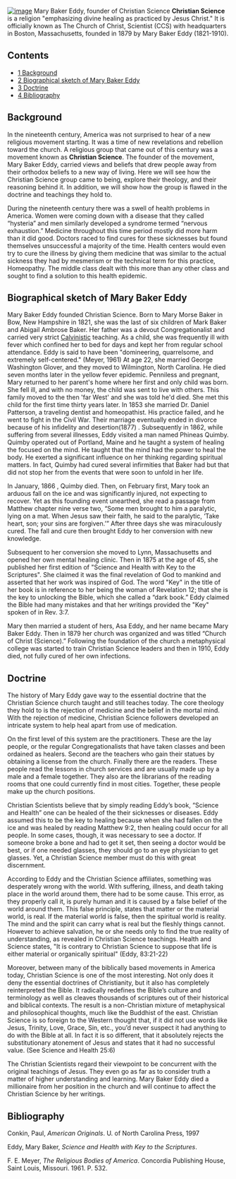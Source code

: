 [![image](images/f/f8/Mary_baker_eddy.png)](http://www.theopedia.com/File:Mary_baker_eddy.png)
Mary Baker Eddy, founder of Christian Science
**Christian Science** is a religion "emphasizing divine healing as
practiced by Jesus Christ." It is officially known as The Church of
Christ, Scientist (CCS) with headquarters in Boston, Massachusetts,
founded in 1879 by Mary Baker Eddy (1821-1910).

## Contents

-   [1 Background](#Background)
-   [2 Biographical sketch of Mary Baker Eddy](#Biographical_sketch_of_Mary_Baker_Eddy)
-   [3 Doctrine](#Doctrine)
-   [4 Bibliography](#Bibliography)

## Background

In the nineteenth century, America was not surprised to hear of a
new religious movement starting. It was a time of new revelations
and rebellion toward the church. A religious group that came out of
this century was a movement known as **Christian Science**. The
founder of the movement, Mary Baker Eddy, carried views and beliefs
that drew people away from their orthodox beliefs to a new way of
living. Here we will see how the Christian Science group came to
being, explore their theology, and their reasoning behind it. In
addition, we will show how the group is flawed in the doctrine and
teachings they hold to.

During the nineteenth century there was a swell of health problems
in America. Women were coming down with a disease that they called
“hysteria” and men similarly developed a syndrome termed “nervous
exhaustion.” Medicine throughout this time period mostly did more
harm than it did good. Doctors raced to find cures for these
sicknesses but found themselves unsuccessful a majority of the
time. Health centers would even try to cure the illness by giving
them medicine that was similar to the actual sickness they had by
mesmerism or the technical term for this practice, Homeopathy. The
middle class dealt with this more than any other class and sought
to find a solution to this health epidemic.

## Biographical sketch of Mary Baker Eddy

Mary Baker Eddy founded Christian Science. Born to Mary Morse Baker
in Bow, New Hampshire in 1821, she was the last of six children of
Mark Baker and Abigail Ambrose Baker. Her father was a devout
Congregationalist and carried very strict
[Calvinistic](Calvinism "Calvinism") teaching. As a child, she was
frequently ill with fever which confined her to bed for days and
kept her from regular school attendance. Eddy is said to have been
"domineering, quarrelsome, and extremely self-centered." (Meyer,
1961) At age 22, she married George Washington Glover, and they
moved to Wilmington, North Carolina. He died seven months later in
the yellow fever epidemic. Penniless and pregnant, Mary returned to
her parent's home where her first and only child was born. She fell
ill, and with no money, the child was sent to live with others.
This family moved to the then 'far West' and she was told he'd
died. She met this child for the first time thirty years later. In
1853 she married Dr. Daniel Patterson, a traveling dentist and
homeopathist. His practice failed, and he went to fight in the
Civil War. Their marriage eventually ended in divorce because of
his infidelity and desertion(1877) . Subsequently in 1862, while
suffering from several illnesses, Eddy visited a man named Phineas
Quimby. Quimby operated out of Portland, Maine and he taught a
system of healing the focused on the mind. He taught that the mind
had the power to heal the body. He exerted a significant influence
on her thinking regarding spiritual matters. In fact, Quimby had
cured several infirmities that Baker had but that did not stop her
from the events that were soon to unfold in her life.

In January, 1866 , Quimby died. Then, on February first, Mary took
an arduous fall on the ice and was significantly injured, not
expecting to recover. Yet as this founding event unearthed, she
read a passage from Matthew chapter nine verse two, “Some men
brought to him a paralytic, lying on a mat. When Jesus saw their
faith, he said to the paralytic, ‘Take heart, son; your sins are
forgiven.’” After three days she was miraculously cured. The fall
and cure then brought Eddy to her conversion with new knowledge.

Subsequent to her conversion she moved to Lynn, Massachusetts and
opened her own mental healing clinic. Then in 1875 at the age of
45, she published her first edition of "Science and Health with Key
to the Scriptures". She claimed it was the final revelation of God
to mankind and asserted that her work was inspired of God. The word
"Key" in the title of her book is in reference to her being the
woman of Revelation 12; that she is the key to unlocking the Bible,
which she called a “dark book.” Eddy claimed the Bible had many
mistakes and that her writings provided the "Key" spoken of in Rev.
3:7.

Mary then married a student of hers, Asa Eddy, and her name became
Mary Baker Eddy. Then in 1879 her church was organized and was
titled “Church of Christ (Science).” Following the foundation of
the church a metaphysical college was started to train Christian
Science leaders and then in 1910, Eddy died, not fully cured of her
own infections.

## Doctrine

The history of Mary Eddy gave way to the essential doctrine that
the Christian Science church taught and still teaches today. The
core theology they hold to is the rejection of medicine and the
belief in the mortal mind. With the rejection of medicine,
Christian Science followers developed an intricate system to help
heal apart from use of medication.

On the first level of this system are the practitioners. These are
the lay people, or the regular Congregationalists that have taken
classes and been ordained as healers. Second are the teachers who
gain their statues by obtaining a license from the church. Finally
there are the readers. These people read the lessons in church
services and are usually made up by a male and a female together.
They also are the librarians of the reading rooms that one could
currently find in most cities. Together, these people make up the
church positions.

Christian Scientists believe that by simply reading Eddy’s book,
“Science and Health” one can be healed of the their sicknesses or
diseases. Eddy assumed this to be the key to healing because when
she had fallen on the ice and was healed by reading Matthew 9:2,
then healing could occur for all people. In some cases, though, it
was necessary to see a doctor. If someone broke a bone and had to
get it set, then seeing a doctor would be best, or if one needed
glasses, they should go to an eye physician to get glasses. Yet, a
Christian Science member must do this with great discernment.

According to Eddy and the Christian Science affiliates, something
was desperately wrong with the world. With suffering, illness, and
death taking place in the world around them, there had to be some
cause. This error, as they properly call it, is purely human and it
is caused by a false belief of the world around them. This false
principle, states that matter or the material world, is real. If
the material world is false, then the spiritual world is reality.
The mind and the spirit can carry what is real but the fleshly
things cannot. However to achieve salvation, he or she needs only
to find the true reality of understanding, as revealed in Christian
Science teachings. Health and Science states, "It is contrary to
Christian Science to suppose that life is either material or
organically spiritual" (Eddy, 83:21-22)

Moreover, between many of the biblically based movements in America
today, Christian Science is one of the most interesting. Not only
does it deny the essential doctrines of Christianity, but it also
has completely reinterpreted the Bible. It radically redefines the
Bible’s culture and terminology as well as cleaves thousands of
scriptures out of their historical and biblical contexts. The
result is a non-Christian mixture of metaphysical and philosophical
thoughts, much like the Buddhist of the east. Christian Science is
so foreign to the Western thought that, if it did not use words
like Jesus, Trinity, Love, Grace, Sin, etc., you’d never suspect it
had anything to do with the Bible at all. In fact it is so
different, that it absolutely rejects the substitutionary atonement
of Jesus and states that it had no successful value. (See Science
and Health 25:6)

The Christian Scientists regard their viewpoint to be concurrent
with the original teachings of Jesus. They even go as far as to
consider truth a matter of higher understanding and learning. Mary
Baker Eddy died a millionaire from her position in the church and
will continue to affect the Christian Science by her writings.

## Bibliography

Conkin, Paul, *American Originals*. U. of North Carolina Press,
1997

Eddy, Mary Baker, *Science and Health with Key to the Scriptures*.

F. E. Meyer, *The Religious Bodies of America*. Concordia
Publishing House, Saint Louis, Missouri. 1961. P. 532.



